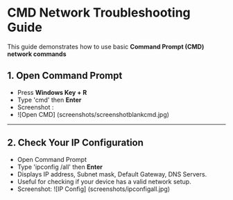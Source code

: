 # CMD Network Troubleshooting Guide
This guide demonstrates how to use basic **Command Prompt (CMD) network commands**
## 1. Open Command Prompt
- Press **Windows Key + R**
- Type 'cmd' then **Enter**
- Screenshot :
- ![Open CMD] (screenshots/screenshotblankcmd.jpg)
---
## 2. Check Your IP Configuration
- Open Command Prompt
- Type 'ipconfig /all' then **Enter**
- Displays IP address, Subnet mask, Default Gateway, DNS Servers.
- Useful for checking if your device has a valid network setup.
- Screenshot:
  ![IP Config] (screenshots/ipconfigall.jpg)
